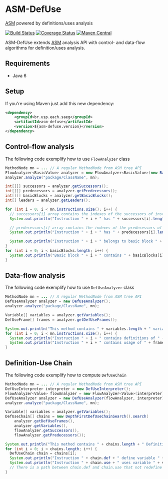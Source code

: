 # ASM-DefUse

[ASM](http://asm.ow2.org/) powered by definitions/uses analysis

[![Build Status](https://img.shields.io/travis/saeg/asm-defuse.svg?style=flat-square)](https://travis-ci.org/saeg/asm-defuse)
[![Coverage Status](https://img.shields.io/coveralls/saeg/asm-defuse.svg?style=flat-square)](https://coveralls.io/r/saeg/asm-defuse?branch=master)
[![Maven Central](https://img.shields.io/maven-central/v/br.usp.each.saeg/asm-defuse.svg?style=flat-square)](https://maven-badges.herokuapp.com/maven-central/br.usp.each.saeg/asm-defuse)

ASM-DefUse extends [ASM](http://asm.ow2.org/) analysis API with control- and data-flow algorithms for definition/uses analysis.

## Requirements

* Java 6

## Setup

If you're using Maven just add this new dependency:

```xml
<dependency>
    <groupId>br.usp.each.saeg</groupId>
    <artifactId>asm-defuse</artifactId>
    <version>${asm-defuse.version}</version>
</dependency>
```

## Control-flow analysis

The following code exemplify how to use `FlowAnalyzer` class
```java
MethodNode mn = ... // A regular MethodNode from ASM tree API
FlowAnalyzer<BasicValue> analyzer = new FlowAnalyzer<BasicValue>(new BasicInterpreter());
analyzer.analyze("package/ClassName", mn);

int[][] successors = analyzer.getSuccessors();
int[][] predecessors = analyzer.getPredecessors();
int[][] basicBlocks = analyzer.getBasicBlocks();
int[] leaders = analyzer.getLeaders();

for (int i = 0; i < mn.instructions.size(); i++) {
  // successors[i] array contains the indexes of the successors of instruction i
  System.out.println("Instruction " + i + " has " + successors[i].length + " successors");

  // predecessors[i] array contains the indexes of the predecessors of instruction i
  System.out.println("Instruction " + i + " has " + predecessors[i].length + " predecessors");

  System.out.println("Instruction " + i + " belongs to basic block " + leaders[i]);
}
for (int i = 0; i < basicBlocks.length; i++) {
  System.out.println("Basic block " + i + " contains " + basicBlocks[i].length + " instructions");
}
```

## Data-flow analysis

The following code exemplify how to use `DefUseAnalyzer` class
```java
MethodNode mn = ... // A regular MethodNode from ASM tree API
DefUseAnalyzer analyzer = new DefUseAnalyzer();
analyzer.analyze("package/ClassName", mn);

Variable[] variables = analyzer.getVariables();
DefUseFrame[] frames = analyzer.getDefUseFrames();

System.out.println("This method contains " + variables.length + " variables");
for (int i = 0; i < mn.instructions.size(); i++) {
  System.out.println("Instruction " + i + " contains definitions of " + frames[i].getDefinitions());
  System.out.println("Instruction " + i + " contains usage of " + frames[i].getUses());
}
```

## Definition-Use Chain

The following code exemplify how to compute `DefUseChain`
```java
MethodNode mn = ... // A regular MethodNode from ASM tree API
DefUseInterpreter interpreter = new DefUseInterpreter();
FlowAnalyzer<Value> flowAnalyzer = new FlowAnalyzer<Value>(interpreter);
DefUseAnalyzer analyzer = new DefUseAnalyzer(flowAnalyzer, interpreter);
analyzer.analyze("package/ClassName", mn);

Variable[] variables = analyzer.getVariables();
DefUseChain[] chains = new DepthFirstDefUseChainSearch().search(
    analyzer.getDefUseFrames(),
    analyzer.getVariables(),
    flowAnalyzer.getSuccessors(),
    flowAnalyzer.getPredecessors());

System.out.println("This method contains " + chains.length + " Definition-Use Chains");
for (int i = 0; i < chains.length; i++) {
  DefUseChain chain = chains[i];
  System.out.println("Instruction " + chain.def + " define variable " + variables[chain.var]);
  System.out.println("Instruction " + chain.use + " uses variable " + variables[chain.var]);
  // There is a path between chain.def and chain.use that not redefine chain.var
}
```
